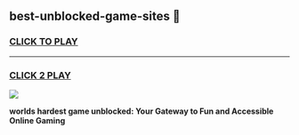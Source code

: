 
## best-unblocked-game-sites 👋
<h3>
<a href="https://premium.freeplayer.one?title=best-unblocked-game-sites&ref=14F">CLICK TO PLAY</a></h3>
<hr>

<h3>
<a href="https://premium.freeplayer.one?title=best-unblocked-game-sites&ref=14F">CLICK 2 PLAY</a>
  
</h3>

<a href="https://premium.freeplayer.one?title=best-unblocked-game-sites&ref=12F/"><img src="https://clearcache.store/games.png"></a>


**worlds hardest game unblocked: Your Gateway to Fun and Accessible Online Gaming**
